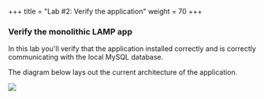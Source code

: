 +++
title = "Lab #2: Verify the application"
weight = 70
+++

### Verify the monolithic LAMP app

In this lab you'll verify that the application installed correctly and is correctly communicating with the local MySQL database. 

The diagram below lays out the current architecture of the application.  

![](../../images/lamp-architecture-1.jpg?classes=border)